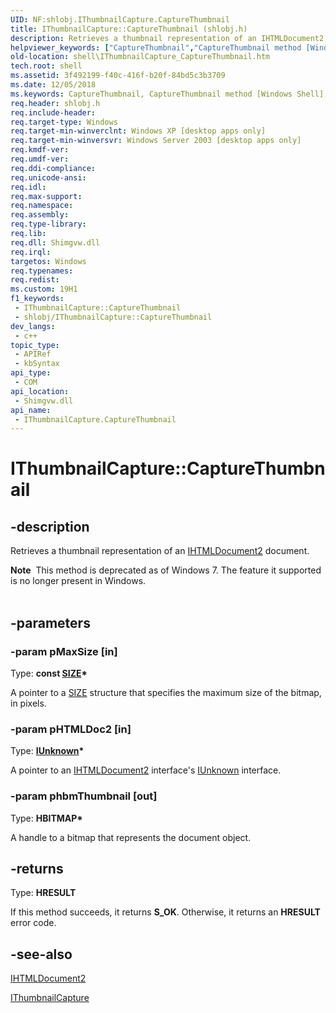 ```yaml
---
UID: NF:shlobj.IThumbnailCapture.CaptureThumbnail
title: IThumbnailCapture::CaptureThumbnail (shlobj.h)
description: Retrieves a thumbnail representation of an IHTMLDocument2 document.
helpviewer_keywords: ["CaptureThumbnail","CaptureThumbnail method [Windows Shell]","CaptureThumbnail method [Windows Shell]","IThumbnailCapture interface","IThumbnailCapture interface [Windows Shell]","CaptureThumbnail method","IThumbnailCapture.CaptureThumbnail","IThumbnailCapture::CaptureThumbnail","_shell_IThumbnailCapture_CaptureThumbnail","shell.IThumbnailCapture_CaptureThumbnail","shlobj/IThumbnailCapture::CaptureThumbnail"]
old-location: shell\IThumbnailCapture_CaptureThumbnail.htm
tech.root: shell
ms.assetid: 3f492199-f40c-416f-b20f-84bd5c3b3709
ms.date: 12/05/2018
ms.keywords: CaptureThumbnail, CaptureThumbnail method [Windows Shell], CaptureThumbnail method [Windows Shell],IThumbnailCapture interface, IThumbnailCapture interface [Windows Shell],CaptureThumbnail method, IThumbnailCapture.CaptureThumbnail, IThumbnailCapture::CaptureThumbnail, _shell_IThumbnailCapture_CaptureThumbnail, shell.IThumbnailCapture_CaptureThumbnail, shlobj/IThumbnailCapture::CaptureThumbnail
req.header: shlobj.h
req.include-header: 
req.target-type: Windows
req.target-min-winverclnt: Windows XP [desktop apps only]
req.target-min-winversvr: Windows Server 2003 [desktop apps only]
req.kmdf-ver: 
req.umdf-ver: 
req.ddi-compliance: 
req.unicode-ansi: 
req.idl: 
req.max-support: 
req.namespace: 
req.assembly: 
req.type-library: 
req.lib: 
req.dll: Shimgvw.dll
req.irql: 
targetos: Windows
req.typenames: 
req.redist: 
ms.custom: 19H1
f1_keywords:
 - IThumbnailCapture::CaptureThumbnail
 - shlobj/IThumbnailCapture::CaptureThumbnail
dev_langs:
 - c++
topic_type:
 - APIRef
 - kbSyntax
api_type:
 - COM
api_location:
 - Shimgvw.dll
api_name:
 - IThumbnailCapture.CaptureThumbnail
---
```


# IThumbnailCapture::CaptureThumbnail


## -description

Retrieves a thumbnail representation of an <a href="/dotnet/api/mshtml.ihtmldocument2?view=powershellsdk-1.1.0">IHTMLDocument2</a> document.
        
            
<div class="alert"><b>Note</b>  This method is deprecated as of Windows 7. The feature it supported is no longer present in Windows.</div><div> </div>

## -parameters

### -param pMaxSize [in]

Type: <b>const <a href="/previous-versions/dd145106(v=vs.85)">SIZE</a>*</b>

A pointer to a <a href="/previous-versions/dd145106(v=vs.85)">SIZE</a> structure that specifies the maximum size of the bitmap, in pixels.

### -param pHTMLDoc2 [in]

Type: <b><a href="/windows/desktop/api/unknwn/nn-unknwn-iunknown">IUnknown</a>*</b>

A pointer to an <a href="/dotnet/api/mshtml.ihtmldocument2?view=powershellsdk-1.1.0">IHTMLDocument2</a> interface's <a href="/windows/desktop/api/unknwn/nn-unknwn-iunknown">IUnknown</a> interface.

### -param phbmThumbnail [out]

Type: <b>HBITMAP*</b>

A handle to a bitmap that represents the document object.

## -returns

Type: <b>HRESULT</b>

If this method succeeds, it returns <b>S_OK</b>. Otherwise, it returns an <b>HRESULT</b> error code.

## -see-also

<a href="/dotnet/api/mshtml.ihtmldocument2?view=powershellsdk-1.1.0">IHTMLDocument2</a>



<a href="/windows/desktop/api/shlobj/nn-shlobj-ithumbnailcapture">IThumbnailCapture</a>